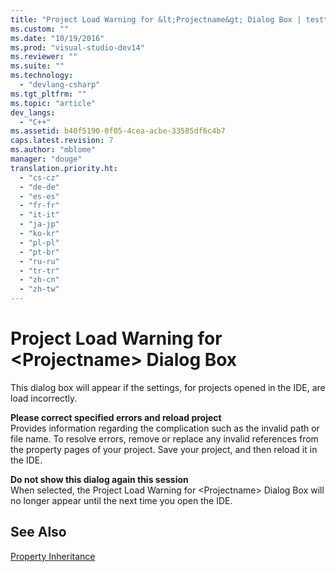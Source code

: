 ```yaml
---
title: "Project Load Warning for &lt;Projectname&gt; Dialog Box | testtitle"
ms.custom: ""
ms.date: "10/19/2016"
ms.prod: "visual-studio-dev14"
ms.reviewer: ""
ms.suite: ""
ms.technology: 
  - "devlang-csharp"
ms.tgt_pltfrm: ""
ms.topic: "article"
dev_langs: 
  - "C++"
ms.assetid: b40f5190-0f05-4cea-acbe-33585df6c4b7
caps.latest.revision: 7
ms.author: "mblome"
manager: "douge"
translation.priority.ht: 
  - "cs-cz"
  - "de-de"
  - "es-es"
  - "fr-fr"
  - "it-it"
  - "ja-jp"
  - "ko-kr"
  - "pl-pl"
  - "pt-br"
  - "ru-ru"
  - "tr-tr"
  - "zh-cn"
  - "zh-tw"
---
```

# Project Load Warning for &lt;Projectname&gt; Dialog Box
This dialog box will appear if the settings, for projects opened in the IDE, are load incorrectly.  
  
 **Please correct specified errors and reload project**  
 Provides information regarding the complication such as the invalid path or file name. To resolve errors, remove or replace any invalid references from the property pages of your project. Save your project, and then reload it in the IDE.  
  
 **Do not show this dialog again this session**  
 When selected, the Project Load Warning for \<Projectname> Dialog Box will no longer appear until the next time you open the IDE.  
  
## See Also  
 [Property Inheritance](../misc/property-inheritance.md)